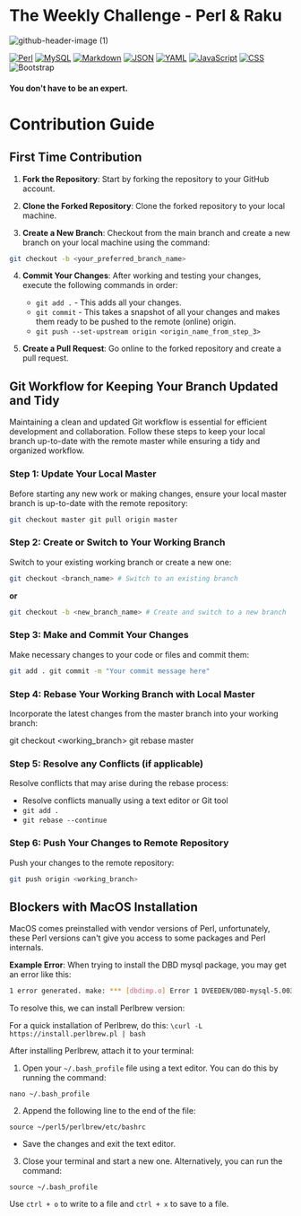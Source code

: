 # The Weekly Challenge - Perl & Raku
![github-header-image (1)](https://github.com/baimamboukar/theweeklychallenge/assets/49169158/38b15a3c-8754-4f5f-bcb5-7142cb8e08b6)

[![Perl](https://img.shields.io/badge/perl-logo?style=for-the-badge)](https://www.perl.org/) [![MySQL](https://img.shields.io/badge/mysql-logo?style=for-the-badge&color=blue)](https://dev.mysql.com/doc/) [![Markdown](https://img.shields.io/badge/Markdown-E34F26?style=for-the-badge&logo=Markdown&logoColor=white)](https://daringfireball.net/projects/markdown/) [![JSON](https://img.shields.io/badge/JSON-EDD07A?style=for-the-badge&logo=JSON&logoColor=white)](https://json.org/) [![YAML](https://img.shields.io/badge/YAML-A9B7C6?style=for-the-badge&logo=YAML&logoColor=white)](https://yaml.org/) [![JavaScript](https://img.shields.io/badge/JavaScript-F7DF1E?style=for-the-badge&logo=JavaScript&logoColor=white)](https://developer.mozilla.org/docs/Web/JavaScript) [![CSS](https://img.shields.io/badge/CSS-2EC4B6?style=for-the-badge&logo=CSS3&logoColor=white)](https://developer.mozilla.org/docs/Web/CSS) ![Bootstrap](https://img.shields.io/badge/Bootstrap-563D7C?style=for-the-badge&logo=bootstrap&logoColor=white)




#### You don't have to be an expert.

# Contribution Guide

## First Time Contribution

1. **Fork the Repository**: Start by forking the repository to your GitHub account.

2. **Clone the Forked Repository**: Clone the forked repository to your local machine.

3. **Create a New Branch**: Checkout from the main branch and create a new branch on your local machine using the command:


```sh
git checkout -b <your_preferred_branch_name>
```


4. **Commit Your Changes**: After working and testing your changes, execute the following commands in order:
   - `git add .` - This adds all your changes.
   - `git commit` - This takes a snapshot of all your changes and makes them ready to be pushed to the remote (online) origin.
   - `git push --set-upstream origin <origin_name_from_step_3>`

5. **Create a Pull Request**: Go online to the forked repository and create a pull request.

## Git Workflow for Keeping Your Branch Updated and Tidy

Maintaining a clean and updated Git workflow is essential for efficient development and collaboration. Follow these steps to keep your local branch up-to-date with the remote master while ensuring a tidy and organized workflow.

### Step 1: Update Your Local Master

Before starting any new work or making changes, ensure your local master branch is up-to-date with the remote repository:


```sh
git checkout master git pull origin master
```


### Step 2: Create or Switch to Your Working Branch

Switch to your existing working branch or create a new one:

```sh
git checkout <branch_name> # Switch to an existing branch
```

**or**

```sh
git checkout -b <new_branch_name> # Create and switch to a new branch
```

### Step 3: Make and Commit Your Changes

Make necessary changes to your code or files and commit them:

```sh
git add . git commit -m "Your commit message here"
```


### Step 4: Rebase Your Working Branch with Local Master

Incorporate the latest changes from the master branch into your working branch:

git checkout <working_branch> git rebase master


### Step 5: Resolve any Conflicts (if applicable)

Resolve conflicts that may arise during the rebase process:

- Resolve conflicts manually using a text editor or Git tool
- `git add .`
- `git rebase --continue`

### Step 6: Push Your Changes to Remote Repository

Push your changes to the remote repository:

```sh
git push origin <working_branch>
```

## Blockers with MacOS Installation

MacOS comes preinstalled with vendor versions of Perl, unfortunately, these Perl versions can't give you access to some packages and Perl internals.

**Example Error**: When trying to install the DBD mysql package, you may get an error like this:


```sh
1 error generated. make: *** [dbdimp.o] Error 1 DVEEDEN/DBD-mysql-5.003.tar.gz /usr/bin/make -- NOT OK Failed during this command: DVEEDEN/DBD-mysql-5.003.tar.gz
```



To resolve this, we can install Perlbrew version:

For a quick installation of Perlbrew, do this:
`\curl -L https://install.perlbrew.pl | bash`



After installing Perlbrew, attach it to your terminal:

1. Open your `~/.bash_profile` file using a text editor. You can do this by running the command:

`nano ~/.bash_profile`


2. Append the following line to the end of the file:

`source ~/perl5/perlbrew/etc/bashrc`

   - Save the changes and exit the text editor.

3. Close your terminal and start a new one. Alternatively, you can run the command:

`source ~/.bash_profile`


Use `ctrl + o` to write to a file and `ctrl + x` to save to a file.



